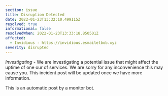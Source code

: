 ```yaml
---
section: issue
title: Disruption Detected
date: 2022-01-23T13:32:10.499115Z
resolved: true
informational: false
resolvedWhen: 2022-01-23T13:33:18.850501Z
affected:
  - Invidious - https://invidious.esmailelbob.xyz
severity: disrupted
---
```

*Investigating* - We are investigating a potential issue that might affect the uptime of one our of services. We are sorry for any inconvenience this may cause you. This incident post will be updated once we have more information.

This is an automatic post by a monitor bot.
        